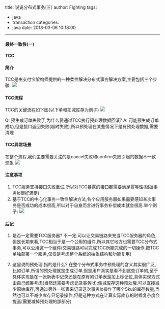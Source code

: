 title: 说说分布式事务(三)
author: Fighting
tags:
  - java
  - transaction
categories:
  - java
date: 2018-03-06 10:18:00
---
#### 最终一致性(一)

#### TCC

#### 简介

TCC是由支付宝架构师提供的一种柔性解决分布式事务解决方案,主要包括三个步骤:
![](http://zhouqi-blog.oss-cn-shenzhen.aliyuncs.com/img/java/7.jpeg)

<!--more-->

#### TCC流程

TCC的关键流程如下图(以下单和扣减库存为例子)
![](http://zhouqi-blog.oss-cn-shenzhen.aliyuncs.com/img/java/8.jpeg)

Q: 预生成订单失败了,为什么要通过TCC执行预处理数据回滚?
A: 可能预生成订单成功,但是接口返回失败(超时失败),所以预处理在某些情况下是有预处理数据,需要清理

#### TCC异常场景
在整个流程,我们主要需要关注的是cancel失败和confirm失败引起的数据不一致现象
![](http://zhouqi-blog.oss-cn-shenzhen.aliyuncs.com/img/java/9.jpeg)

#### 注意事项
1. TCC服务支持接口失败重试,所以对TCC暴露的接口都需要满足幂等性(根据事务Id很好满足)
2. 基于TCC的中心化事务一致性解决方法,各个应用服务器如果需要感知某次事务是否成功的成本很高,所以对于自身而言进行事务补偿成本就会很高.举个例子:
![](http://zhouqi-blog.oss-cn-shenzhen.aliyuncs.com/img/java/10.jpeg)

#### 后记
1. 是否一定需要TCC服务器? 不一定,可以让交易链路来充当TCC服务器的角色,但是长期来看,TCC相当于是一个公用的组件,所以其它地方也需要TCC分布式事务,可以公用这一个组件(交易链路可以完成TCC所能完成的一切操作,把TCC单独部署一个服务,仅仅是考虑整个系统的抽象结构和功能复用)

2. 这里说的预处理,指的是什么? 在整个分布式事务中预处理的含义其实很广泛,比如订单,所谓的预处理就是生成订单,但是用户真实是看不到这些订单的,至于具体实现是在一张新表中记录还是在原有的订单表是加上标记位,具体实现方式由自己统筹考虑(当然还需要考虑记录事务Id);像减库存这种预处理,可以直接减少原始库存,再通过另外一张表来记录这次事务Id操作了哪个Sku的库存数量,当然也可以不减少库存只记录操作,但是这种方式在计算实际库存的时候复杂度会提高(需要减掉预处理的那部分)